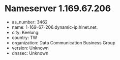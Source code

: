 # Nameserver 1.169.67.206

* as_number: 3462
* name: 1-169-67-206.dynamic-ip.hinet.net.
* city: Keelung
* country: TW
* organization: Data Communication Business Group
* version: Unknown
* dnssec: Unknown
